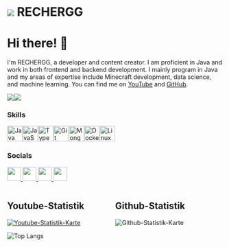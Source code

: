 # ![](https://cdn.discordapp.com/emojis/1021121065990234263.webp?size=96&quality=lossless) **RECHERGG**

# Hi there! 👋

I'm RECHERGG, a developer and content creator. I am proficient in Java and work in both frontend and backend development. I mainly program in Java and my areas of expertise include Minecraft development, data science, and machine learning. You can find me on [YouTube](https://youtube.com/@RECHERGG) and [GitHub](https://github.com/rechergg).

<a href="https://www.github.com/RECHERGG" target="_blank" rel="noreferrer"><img
src="https://img.shields.io/github/followers/RECHERGG?logo=github&style=for-the-badge&color=22c55e&labelColor=1c1917" /></a><a href="https://www.twitch.tv/rechergg" target="_blank" rel="noreferrer"><img
src="https://img.shields.io/twitch/status/rechergg?logo=twitchsx&style=for-the-badge&color=22c55e&labelColor=1c1917&label=TWITCH+STATUS" /></a>

### Skills

<p align="left">
<a href="https://www.oracle.com/java/" target="_blank" rel="noreferrer"><img src="https://raw.githubusercontent.com/danielcranney/readme-generator/main/public/icons/skills/java-colored.svg" width="36" height="36" alt="Java" /></a><a href="https://developer.mozilla.org/en-US/docs/Web/JavaScript" target="_blank" rel="noreferrer"><img src="https://raw.githubusercontent.com/danielcranney/readme-generator/main/public/icons/skills/javascript-colored.svg" width="36" height="36" alt="JavaScript" /></a><a href="https://www.typescriptlang.org/" target="_blank" rel="noreferrer"><img src="https://raw.githubusercontent.com/danielcranney/readme-generator/main/public/icons/skills/typescript-colored.svg" width="36" height="36" alt="TypeScript" /></a><a href="https://git-scm.com/" target="_blank" rel="noreferrer"><img src="https://raw.githubusercontent.com/danielcranney/readme-generator/main/public/icons/skills/git-colored.svg" width="36" height="36" alt="Git" /></a><a href="https://www.mongodb.com/" target="_blank" rel="noreferrer"><img src="https://raw.githubusercontent.com/danielcranney/readme-generator/main/public/icons/skills/mongodb-colored.svg" width="36" height="36" alt="MongoDB" /></a><a href="https://www.docker.com/" target="_blank" rel="noreferrer"><img src="https://raw.githubusercontent.com/danielcranney/readme-generator/main/public/icons/skills/docker-colored.svg" width="36" height="36" alt="Docker" /></a><a href="https://www.linux.org" target="_blank" rel="noreferrer"><img src="https://raw.githubusercontent.com/danielcranney/readme-generator/main/public/icons/skills/linux-colored.svg" width="36" height="36" alt="Linux" /></a>
</p>

### Socials

<p align="left"> <a href="https://discord.com/users/697131095015293009" target="_blank" rel="noreferrer"> <picture> <source media="(prefers-color-scheme: dark)" srcset="undefined" /> <source media="(prefers-color-scheme: light)" srcset="https://raw.githubusercontent.com/danielcranney/readme-generator/main/public/icons/socials/discord.svg" /> <img src="https://raw.githubusercontent.com/danielcranney/readme-generator/main/public/icons/socials/discord.svg" width="32" height="32" /> </picture> </a> <a href="https://www.github.com/RECHERGG" target="_blank" rel="noreferrer"> <picture> <source media="(prefers-color-scheme: dark)" srcset="https://raw.githubusercontent.com/danielcranney/readme-generator/main/public/icons/socials/github-dark.svg" /> <source media="(prefers-color-scheme: light)" srcset="https://raw.githubusercontent.com/danielcranney/readme-generator/main/public/icons/socials/github.svg" /> <img src="https://raw.githubusercontent.com/danielcranney/readme-generator/main/public/icons/socials/github.svg" width="32" height="32" /> </picture> </a> <a href="https://www.youtube.com/@rechergg" target="_blank" rel="noreferrer"> <picture> <source media="(prefers-color-scheme: dark)" srcset="undefined" /> <source media="(prefers-color-scheme: light)" srcset="https://raw.githubusercontent.com/danielcranney/readme-generator/main/public/icons/socials/youtube.svg" /> <img src="https://raw.githubusercontent.com/danielcranney/readme-generator/main/public/icons/socials/youtube.svg" width="32" height="32" /> </picture> </a> <a href="https://www.twitch.tv/rechergg" target="_blank" rel="noreferrer"> <picture> <source media="(prefers-color-scheme: dark)" srcset="undefined" /> <source media="(prefers-color-scheme: light)" srcset="https://raw.githubusercontent.com/danielcranney/readme-generator/main/public/icons/socials/twitch.svg" /> <img src="https://raw.githubusercontent.com/danielcranney/readme-generator/main/public/icons/socials/twitch.svg" width="32" height="32" /> </picture> </a></p>

<div style="display: flex; flex-wrap: wrap;">
  <div style="width: 50%;">
    <h2>Youtube-Statistik</h2>
    <a href="https://www.youtube.com/channel/UCk017SA5PcXeyKoVmX8tuRg">
      <img src="https://youtube-stats-card.vercel.app/api?channelid=UCk017SA5PcXeyKoVmX8tuRg&layout=extruded&theme=dark" alt="Youtube-Statistik-Karte">
    </a>
  </div>
  <div style="width: 50%;">
    <h2>Github-Statistik</h2>
    <img src="https://github-readme-stats.vercel.app/api?username=rechergg&show_icons=true&theme=dark" alt="Github-Statistik-Karte">
  </div>
</div>

![Top Langs](https://github-readme-stats.vercel.app/api/top-langs/?username=rechergg&layout=compact&theme=dark)
